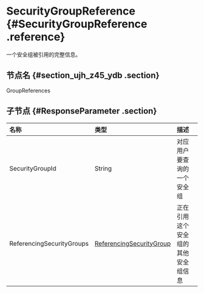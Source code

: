 # SecurityGroupReference {#SecurityGroupReference .reference}

一个安全组被引用的完整信息。

## 节点名 {#section_ujh_z45_ydb .section}

GroupReferences

## 子节点 {#ResponseParameter .section}

|名称|类型|描述|
|:-|:-|:-|
|SecurityGroupId|String|对应用户要查询的一个安全组|
|ReferencingSecurityGroups|[ReferencingSecurityGroup](cn.zh-CN/API参考/数据类型/ReferencingSecurityGroup.md#)|正在引用这个安全组的其他安全组信息|

